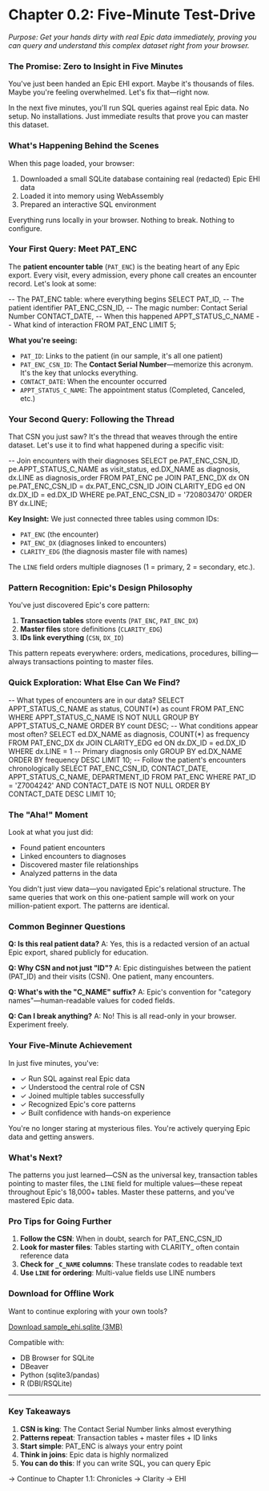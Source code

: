 # Chapter 0.2: Five-Minute Test-Drive

*Purpose: Get your hands dirty with real Epic data immediately, proving you can query and understand this complex dataset right from your browser.*

### The Promise: Zero to Insight in Five Minutes

You've just been handed an Epic EHI export. Maybe it's thousands of files. Maybe you're feeling overwhelmed. Let's fix that—right now.

In the next five minutes, you'll run SQL queries against real Epic data. No setup. No installations. Just immediate results that prove you can master this dataset.

### What's Happening Behind the Scenes

When this page loaded, your browser:
1. Downloaded a small SQLite database containing real (redacted) Epic EHI data
2. Loaded it into memory using WebAssembly
3. Prepared an interactive SQL environment

Everything runs locally in your browser. Nothing to break. Nothing to configure.

### Your First Query: Meet PAT_ENC

The **patient encounter table** (`PAT_ENC`) is the beating heart of any Epic export. Every visit, every admission, every phone call creates an encounter record. Let's look at some:

<example-query description="View the first 5 patient encounters">
-- The PAT_ENC table: where everything begins
SELECT 
  PAT_ID,                -- The patient identifier
  PAT_ENC_CSN_ID,       -- The magic number: Contact Serial Number
  CONTACT_DATE,         -- When this happened
  APPT_STATUS_C_NAME    -- What kind of interaction
FROM PAT_ENC
LIMIT 5;
</example-query>

**What you're seeing:**
- `PAT_ID`: Links to the patient (in our sample, it's all one patient)
- `PAT_ENC_CSN_ID`: The **Contact Serial Number**—memorize this acronym. It's the key that unlocks everything.
- `CONTACT_DATE`: When the encounter occurred
- `APPT_STATUS_C_NAME`: The appointment status (Completed, Canceled, etc.)

### Your Second Query: Following the Thread

That CSN you just saw? It's the thread that weaves through the entire dataset. Let's use it to find what happened during a specific visit:

<example-query description="Find diagnoses for a specific encounter">
-- Join encounters with their diagnoses
SELECT 
  pe.PAT_ENC_CSN_ID,
  pe.APPT_STATUS_C_NAME as visit_status,
  ed.DX_NAME as diagnosis,
  dx.LINE as diagnosis_order
FROM PAT_ENC pe
JOIN PAT_ENC_DX dx ON pe.PAT_ENC_CSN_ID = dx.PAT_ENC_CSN_ID
JOIN CLARITY_EDG ed ON dx.DX_ID = ed.DX_ID
WHERE pe.PAT_ENC_CSN_ID = '720803470'
ORDER BY dx.LINE;
</example-query>

**Key Insight:** We just connected three tables using common IDs:
- `PAT_ENC` (the encounter)
- `PAT_ENC_DX` (diagnoses linked to encounters)
- `CLARITY_EDG` (the diagnosis master file with names)

The `LINE` field orders multiple diagnoses (1 = primary, 2 = secondary, etc.).

### Pattern Recognition: Epic's Design Philosophy

You've just discovered Epic's core pattern:
1. **Transaction tables** store events (`PAT_ENC`, `PAT_ENC_DX`)
2. **Master files** store definitions (`CLARITY_EDG`)
3. **IDs link everything** (`CSN`, `DX_ID`)

This pattern repeats everywhere: orders, medications, procedures, billing—always transactions pointing to master files.

### Quick Exploration: What Else Can We Find?

<example-query description="Count different appointment statuses">
-- What types of encounters are in our data?
SELECT 
  APPT_STATUS_C_NAME as status,
  COUNT(*) as count
FROM PAT_ENC
WHERE APPT_STATUS_C_NAME IS NOT NULL
GROUP BY APPT_STATUS_C_NAME
ORDER BY count DESC;
</example-query>

<example-query description="Find the 10 most common primary diagnoses">
-- What conditions appear most often?
SELECT 
  ed.DX_NAME as diagnosis,
  COUNT(*) as frequency
FROM PAT_ENC_DX dx
JOIN CLARITY_EDG ed ON dx.DX_ID = ed.DX_ID
WHERE dx.LINE = 1  -- Primary diagnosis only
GROUP BY ed.DX_NAME
ORDER BY frequency DESC
LIMIT 10;
</example-query>

<example-query description="Trace a patient's journey over time">
-- Follow the patient's encounters chronologically
SELECT 
  PAT_ENC_CSN_ID,
  CONTACT_DATE,
  APPT_STATUS_C_NAME,
  DEPARTMENT_ID
FROM PAT_ENC
WHERE PAT_ID = 'Z7004242'
  AND CONTACT_DATE IS NOT NULL
ORDER BY CONTACT_DATE DESC
LIMIT 10;
</example-query>

### The "Aha!" Moment

Look at what you just did:
- Found patient encounters
- Linked encounters to diagnoses
- Discovered master file relationships
- Analyzed patterns in the data

You didn't just view data—you navigated Epic's relational structure. The same queries that work on this one-patient sample will work on your million-patient export. The patterns are identical.

### Common Beginner Questions

**Q: Is this real patient data?**
A: Yes, this is a redacted version of an actual Epic export, shared publicly for education.

**Q: Why CSN and not just "ID"?**
A: Epic distinguishes between the patient (PAT_ID) and their visits (CSN). One patient, many encounters.

**Q: What's with the "C_NAME" suffix?**
A: Epic's convention for "category names"—human-readable values for coded fields.

**Q: Can I break anything?**
A: No! This is all read-only in your browser. Experiment freely.

### Your Five-Minute Achievement

In just five minutes, you've:
- ✓ Run SQL against real Epic data
- ✓ Understood the central role of CSN
- ✓ Joined multiple tables successfully
- ✓ Recognized Epic's core patterns
- ✓ Built confidence with hands-on experience

You're no longer staring at mysterious files. You're actively querying Epic data and getting answers.

### What's Next?

The patterns you just learned—CSN as the universal key, transaction tables pointing to master files, the `LINE` field for multiple values—these repeat throughout Epic's 18,000+ tables. Master these patterns, and you've mastered Epic data.

### Pro Tips for Going Further

1. **Follow the CSN**: When in doubt, search for PAT_ENC_CSN_ID
2. **Look for master files**: Tables starting with CLARITY_ often contain reference data
3. **Check for `_C_NAME` columns**: These translate codes to readable text
4. **Use `LINE` for ordering**: Multi-value fields use LINE numbers

### Download for Offline Work

Want to continue exploring with your own tools?

[Download sample_ehi.sqlite (3MB)](download-placeholder)

Compatible with:
- DB Browser for SQLite
- DBeaver
- Python (sqlite3/pandas)
- R (DBI/RSQLite)

---

### Key Takeaways

1. **CSN is king**: The Contact Serial Number links almost everything
2. **Patterns repeat**: Transaction tables + master files + ID links
3. **Start simple**: PAT_ENC is always your entry point
4. **Think in joins**: Epic data is highly normalized
5. **You can do this**: If you can write SQL, you can query Epic

→ Continue to Chapter 1.1: Chronicles → Clarity → EHI